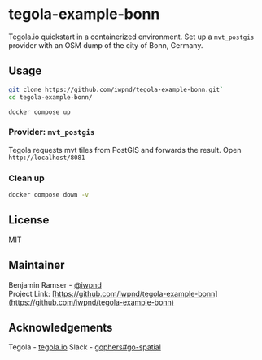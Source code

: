 # tegola-example-bonn

Tegola.io quickstart in a containerized environment.
Set up a `mvt_postgis` provider with an OSM dump of the city of Bonn, Germany.

## Usage

```bash
git clone https://github.com/iwpnd/tegola-example-bonn.git`
cd tegola-example-bonn/
```

```bas
docker compose up
```

### Provider: `mvt_postgis`

Tegola requests mvt tiles from PostGIS and forwards the result.
Open `http://localhost/8081`

### Clean up

```bash
docker compose down -v
```

## License

MIT

## Maintainer

Benjamin Ramser - [@iwpnd](https://github.com/iwpnd)  
Project Link: [https://github.com/iwpnd/tegola-example-bonn](https://github.com/iwpnd/tegola-example-bonn)

## Acknowledgements

Tegola - [tegola.io](https://tegola.io/)
Slack - [gophers#go-spatial](https://app.slack.com/client/T029RQSE6/C029RQSEE/)
